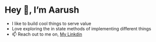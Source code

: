 # Hey 👋, I’m Aarush
- I like to build cool things to serve value
- Love exploring the in state methods of implementing different things
- 📫 Reach out to me on, [My Linkdin](https://www.linkedin.com/in/aarush-acharya/)
